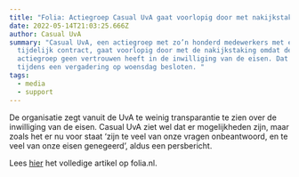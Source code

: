 ```yaml
---
title: "Folia: Actiegroep Casual UvA gaat voorlopig door met nakijkstaking"
date: 2022-05-14T21:03:25.666Z
author: Casual UvA
summary: "Casual UvA, een actiegroep met zo’n honderd medewerkers met een
  tijdelijk contract, gaat voorlopig door met de nakijkstaking omdat de
  actiegroep geen vertrouwen heeft in de inwilliging van de eisen. Dat is
  tijdens een vergadering op woensdag besloten. "
tags:
  - media
  - support
---
```

De organisatie zegt vanuit de UvA te weinig transparantie te zien over de inwilliging van de eisen. Casual UvA ziet wel dat er mogelijkheden zijn, maar zoals het er nu voor staat ‘zijn te veel van onze vragen onbeantwoord, en te veel van onze eisen genegeerd’, aldus een persbericht. 

Lees [hier](https://www.folia.nl/actueel/151700/actiegroep-casual-uva-gaat-voorlopig-door-met-nakijkstaking) het volledige artikel op folia.nl.